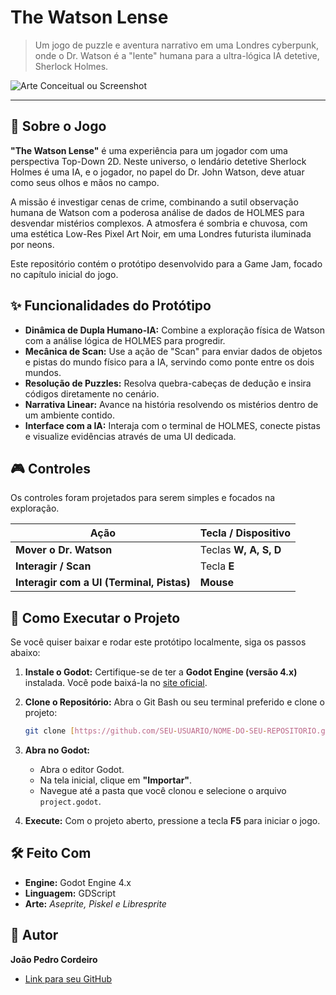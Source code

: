 # The Watson Lense

> Um jogo de puzzle e aventura narrativo em uma Londres cyberpunk, onde o Dr. Watson é a "lente" humana para a ultra-lógica IA detetive, Sherlock Holmes.

![Arte Conceitual ou Screenshot](https://via.placeholder.com/600x350.png?text=Coloque+um+Screenshot+do+Seu+Jogo+Aqui)

---

## 📜 Sobre o Jogo

**"The Watson Lense"** é uma experiência para um jogador com uma perspectiva Top-Down 2D. Neste universo, o lendário detetive Sherlock Holmes é uma IA, e o jogador, no papel do Dr. John Watson, deve atuar como seus olhos e mãos no campo.

A missão é investigar cenas de crime, combinando a sutil observação humana de Watson com a poderosa análise de dados de HOLMES para desvendar mistérios complexos. A atmosfera é sombria e chuvosa, com uma estética Low-Res Pixel Art Noir, em uma Londres futurista iluminada por neons.

Este repositório contém o protótipo desenvolvido para a Game Jam, focado no capítulo inicial do jogo.

## ✨ Funcionalidades do Protótipo

* **Dinâmica de Dupla Humano-IA:** Combine a exploração física de Watson com a análise lógica de HOLMES para progredir.
* **Mecânica de Scan:** Use a ação de "Scan" para enviar dados de objetos e pistas do mundo físico para a IA, servindo como ponte entre os dois mundos.
* **Resolução de Puzzles:** Resolva quebra-cabeças de dedução e insira códigos diretamente no cenário.
* **Narrativa Linear:** Avance na história resolvendo os mistérios dentro de um ambiente contido.
* **Interface com a IA:** Interaja com o terminal de HOLMES, conecte pistas e visualize evidências através de uma UI dedicada.

## 🎮 Controles

Os controles foram projetados para serem simples e focados na exploração.

| Ação | Tecla / Dispositivo |
| --- | --- |
| **Mover o Dr. Watson** | Teclas **W, A, S, D** |
| **Interagir / Scan** | Tecla **E** |
| **Interagir com a UI (Terminal, Pistas)**| **Mouse** |

## 🚀 Como Executar o Projeto

Se você quiser baixar e rodar este protótipo localmente, siga os passos abaixo:

1.  **Instale o Godot:** Certifique-se de ter a **Godot Engine (versão 4.x)** instalada. Você pode baixá-la no [site oficial](https://godotengine.org/).

2.  **Clone o Repositório:** Abra o Git Bash ou seu terminal preferido e clone o projeto:
    ```bash
    git clone [https://github.com/SEU-USUARIO/NOME-DO-SEU-REPOSITORIO.git](https://github.com/SEU-USUARIO/NOME-DO-SEU-REPOSITORIO.git)
    ```

3.  **Abra no Godot:**
    * Abra o editor Godot.
    * Na tela inicial, clique em **"Importar"**.
    * Navegue até a pasta que você clonou e selecione o arquivo `project.godot`.

4.  **Execute:** Com o projeto aberto, pressione a tecla **F5** para iniciar o jogo.

## 🛠️ Feito Com

* **Engine:** Godot Engine 4.x
* **Linguagem:** GDScript
* **Arte:** *Aseprite, Piskel e Libresprite*

## 👤 Autor

**João Pedro Cordeiro**

* [Link para seu GitHub](https://github.com/jpCordeiro06)

